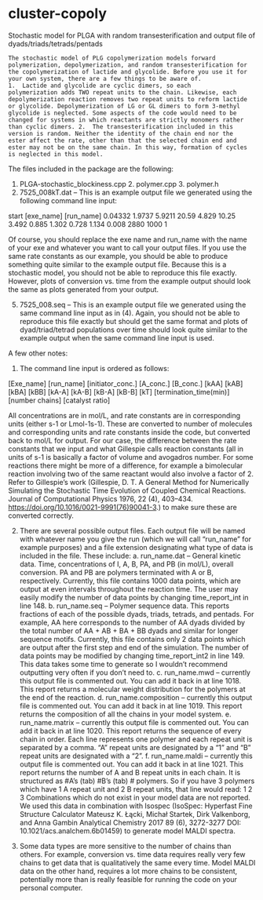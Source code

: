 # cluster-copoly
Stochastic model for PLGA with random transesterification and output
file of dyads/triads/tetrads/pentads

	The stochastic model of PLG copolymerization models forward
	polymerization, depolymerization, and random transesterification for
	the copolymerization of lactide and glycolide. Before you use it for
	your own system, there are a few things to be aware of.
	1.	Lactide and glycolide are cyclic dimers, so each
	polymerization adds TWO repeat units to the chain. Likewise, each
	depolymerization reaction removes two repeat units to reform lactide
	or glycolide. Depolymerization of LG or GL dimers to form 3-methyl
	glycolide is neglected. Some aspects of the code would need to be
	changed for systems in which reactants are strictly monomers rather
	than cyclic dimers. 2.	The transesterification included in this
	version is random. Neither the identity of the chain end nor the
	ester affect the rate, other than that the selected chain end and
	ester may not be on the same chain. In this way, formation of cycles
	is neglected in this model.

The files included in the package are the following:
1.	PLGA-stochastic_blockiness.cpp 2.	polymer.cpp 3.	polymer.h
4.	7525_008kT.dat – This is an example output file we generated using
the following command line input:

start [exe_name] [run_name] 0.04332 1.9737 5.9211 20.59 4.829 10.25
3.492 0.885 1.302 0.728 1.134 0.008 2880 1000 1

Of course, you should replace the exe name and run_name with the name of
your exe and whatever you want to call your output files. If you use the
same rate constants as our example, you should be able to produce
something quite similar to the example output file. Because this is a
stochastic model, you should not be able to reproduce this file exactly.
However, plots of conversion vs. time from the example output should
look the same as plots generated from your output.

5.	7525_008.seq – This is an example output file we generated using
the same command line input as in (4). Again, you should not be able to
reproduce this file exactly but should get the same format and plots of
dyad/triad/tetrad populations over time should look quite similar to the
example output when the same command line input is used.

A few other notes:

1.	The command line input is ordered as follows:

[Exe_name] [run_name] [initiator_conc.] [A_conc.] [B_conc.] [kAA] [kAB]
[kBA] [kBB] [kA-A] [kA-B] [kB-A] [kB-B] [kT] [termination_time(min)]
[number chains] [catalyst ratio]

All concentrations are in mol/L, and rate constants are in corresponding
units (either s-1 or Lmol-1s-1). These are converted to number of
molecules and corresponding units and rate constants inside the code,
but converted back to mol/L for output. For our case, the difference
between the rate constants that we input and what Gillespie calls
reaction constants (all in units of s-1 is basically a factor of volume
and avogadros number. For some reactions there might be more of a
difference, for example a bimolecular reaction involving two of the same
reactant would also involve a factor of 2. Refer to Gillespie’s work
(Gillespie, D. T. A General Method for Numerically Simulating the
Stochastic Time Evolution of Coupled Chemical Reactions. Journal of
Computational Physics 1976, 22 (4), 403–434.
https://doi.org/10.1016/0021-9991(76)90041-3.) to make sure these are
converted correctly.

2.	There are several possible output files. Each output file will be
named with whatever name you give the run (which we will call “run_name”
for example purposes) and a file extension designating what type of data
is included in the file. These include: a.	run_name.dat – General
kinetic data. Time, concentrations of I, A, B, PA, and PB  (in mol/L),
overall conversion. PA and PB are polymers terminated with A or B,
respectively. Currently, this file contains 1000 data points, which are
output at even intervals throughout the reaction time. The user may
easily modify the number of data points by changing time_report_int in
line 148. b.	run_name.seq – Polymer sequence data. This reports
fractions of each of the possible dyads, triads, tetrads, and pentads.
For example, AA here corresponds to the number of AA dyads divided by
the total number of AA + AB + BA + BB dyads and similar for longer
sequence motifs. Currently, this file contains only 2 data points which
are output after the first step and end of the simulation. The number of
data points may be modified by changing time_report_int2 in line 149.
This data takes some time to generate so I wouldn’t recommend outputting
very often if you don’t need to. c.	run_name.mwd – currently this
output file is commented out. You can add it back in at line 1018. This
report returns a molecular weight distribution for the polymers at the
end of the reaction. d.	run_name.composition – currently this output
file is commented out. You can add it back in at line 1019. This report
returns the composition of all the chains in your model system.
e.	run_name.matrix – currently this output file is commented out. You
can add it back in at line 1020. This report returns the sequence of
every chain in order. Each line represents one polymer and each repeat
unit is separated by a comma. “A” repeat units are designated by a “1”
and “B” repeat units are designated with a “2”. f.	run_name.maldi –
currently this output file is commented out. You can add it back in at
line 1021. This report returns the number of A and B repeat units in
each chain. It is structured as #A’s (tab) #B’s (tab) # polymers. So if
you have 3 polymers which have 1 A repeat unit and 2 B repeat units,
that line would read: 1	2	3 Combinations which do not exist in
your model data are not reported. We used this data in combination with
Isospec (IsoSpec: Hyperfast Fine Structure Calculator Mateusz K. Łącki,
Michał Startek, Dirk Valkenborg, and Anna Gambin Analytical Chemistry
2017 89 (6), 3272-3277 DOI: 10.1021/acs.analchem.6b01459) to generate
model MALDI spectra.

3.	Some data types are more sensitive to the number of chains than
others. For example, conversion vs. time data requires really very few
chains to get data that is qualitatively the same every time. Model
MALDI data on the other hand, requires a lot more chains to be
consistent, potentially more than is really feasible for running the
code on your personal computer.
